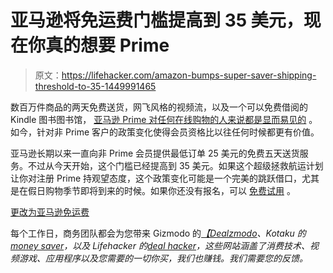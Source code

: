 # 亚马逊将免运费门槛提高到 35 美元，现在你真的想要 Prime

> 原文：<https://lifehacker.com/amazon-bumps-super-saver-shipping-threshold-to-35-1449991465>

数百万件商品的两天免费送货，网飞风格的视频流，以及一个可以免费借阅的 Kindle 图书图书馆， [亚马逊 Prime 对任何在线购物的人来说都是显而易见的](https://lifehacker.com/is-amazon-prime-worth-it-1038496234) 。如今，针对非 Prime 客户的政策变化使得会员资格比以往任何时候都更有价值。



亚马逊长期以来一直向非 Prime 会员提供最低订单 25 美元的免费五天送货服务。不过从今天开始，这个门槛已经提高到 35 美元。如果这个超级拯救航运计划让你对注册 Prime 持观望态度，这个政策变化可能是一个完美的跳跃借口，尤其是在假日购物季节即将到来的时候。如果你还没有报名，可以 [免费试用](http://www.amazon.com/Amazon-Services-LLC-Prime/dp/B00DBYBNEE?asc_campaign=InlineText&asc_refurl=https://lifehacker.com/amazon-bumps-super-saver-shipping-threshold-to-35-1449991465&asc_source=&tag=kinjalifehackerlink-20) 。

[更改为亚马逊免运费](http://www.amazon.com/gp/feature.html/?asc_campaign=InlineText&asc_refurl=https://lifehacker.com/amazon-bumps-super-saver-shipping-threshold-to-35-1449991465&asc_source=&docId=1001427161&tag=kinjalifehackerlink-20)

每个工作日，商务团队都会为您带来 Gizmodo 的[*【Dealzmodo*](http://gizmodo.com/dealzmodo)*、Kotaku 的*[*money saver*](http://kotaku.com/moneysaver)*，以及 Lifehacker 的*[*deal hacker*](http://lifehacker.com/dealhacker)*，这些网站涵盖了消费技术、视频游戏、应用程序以及您需要的一切你买，我们也赚钱。我们需要您的反馈。*